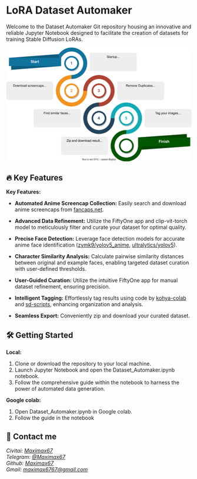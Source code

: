 # LoRA Dataset Automaker
Welcome to the Dataset Automaker Git repository housing an innovative and reliable Jupyter Notebook designed to facilitate the creation of datasets for training Stable Diffusion LoRAs.

![image.svg](./image.svg)

## 🔥 Key Features

**Key Features:**

- **Automated Anime Screencap Collection:** Easily search and download anime screencaps from [fancaps.net](https://fancaps.net/).

- **Advanced Data Refinement:** Utilize the FiftyOne app and clip-vit-torch model to meticulously filter and curate your dataset for optimal quality.

- **Precise Face Detection:** Leverage face detection models for accurate anime face identification ([zymk9/yolov5_anime](https://github.com/zymk9/yolov5_anime), [ultralytics/yolov5](https://github.com/ultralytics/yolov5)).

- **Character Similarity Analysis:** Calculate pairwise similarity distances between original and example faces, enabling targeted dataset curation with user-defined thresholds.

- **User-Guided Curation:** Utilize the intuitive FiftyOne app for manual dataset refinement, ensuring precision.

- **Intelligent Tagging:** Effortlessly tag results using code by [kohya-colab](https://github.com/hollowstrawberry/kohya-colab) and [sd-scripts](https://github.com/kohya-ss/sd-scripts), enhancing organization and analysis.

- **Seamless Export:** Conveniently zip and download your curated dataset.

## 🛠️ Getting Started

**Local:**
1. Clone or download the repository to your local machine.
2. Launch Jupyter Notebook and open the Dataset_Automaker.ipynb notebook.
3. Follow the comprehensive guide within the notebook to harness the power of automated data generation.

**Google colab:**
1. Open Dataset_Automaker.ipynb in Google colab.
2. Follow the guide in the notebook

## 📧 Contact me
*Civitai: [Maximax67](https://civitai.com/user/Maximax67)*  
*Telegram: [@Maximax67](https://t.me/Maximax67)*  
*Github: [Maximax67](https://github.com/Maximax67)*  
*Gmail: maximax6767@gmail.com*  

